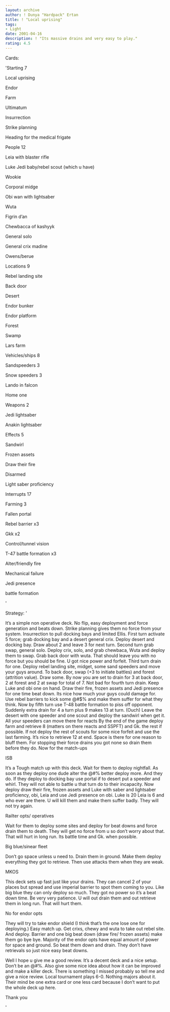 ```yaml
---
layout: archive
author: ! Dunya "Hardpack" Ertan
title: ! "Local uprising"
tags:
- Light
date: 2001-04-16
description: ! "Its massive drains and very easy to play."
rating: 4.5
---
```

Cards: 

'Starting 7

Local uprising

Endor

Farm

Ultimatum

Insurrection

Strike planning

Heading for the medical frigate


People 12

Leia with blaster rifle

Luke Jedi baby/rebel scout (which u have)

Wookie

Corporal midge

Obi wan with lightsaber

Wuta

Figrin d&#8217;an

Chewbacca of kashyyk

General solo

General crix madine

Owens/berue


Locations 9

Rebel landing site

Back door

Desert

Endor bunker

Endor platform

Forest

Swamp

Lars farm


Vehicles/ships 8

Sandspeeders 3

Snow speeders 3

Lando in falcon

Home one


Weapons 2

Jedi lightsaber

Anakin lightsaber


Effects 5

Sandwirl

Frozen assets

Draw their fire

Disarmed

Light saber proficiency


Interrupts 17

Farming 3

Fallen portal 

Rebel barrier x3

Gkk x2

Control/tunnel vision

T-47 battle formation x3

Alter/friendly fire

Mechanical failure

Jedi presence

battle formation





'

Strategy: '

 
It&#8217;s a simple non operative deck. No flip, easy deployment and force generation and beats down.  Strike planning gives them no force from your system. Insurrection to pull docking bays and limited Ellis. First turn activate 5 force; grab docking bay and a desert general crix. Deploy desert and docking bay. Draw about 2 and leave 3 for next turn. Second turn grab swap, general solo. Deploy crix, solo, and grab chewbaca, Wuta and deploy them to swap. Grab back door with wuta. That should leave you with no force but you should be fine. U got nice power and forfeit. Third turn drain for one. Deploy rebel landing site, midget, some sand speeders and move your guys around.  To back door, swap (+3 to initiate battles) and forest (attrition value). Draw some. By now you are set to drain for 3 at back door, 2 at forest and 2 at swap for total of 7. Not bad for fourth turn drain. Keep Luke and obi one on hand. Draw their fire, frozen assets and Jedi presence for one time beat down. Its nice how much your guys could damage for. Use rebel barriers to kick some @#$% and make them suffer for what they think. Now by fifth turn use T-48 battle formation to piss off opponent. Suddenly extra drain for 4 a turn plus 9 makes 13 at turn. (Ouch) Leave the desert with one speeder and one scout and deploy the sandwirl when get it. All your speeders can move there for reacts By the end of the game deploy farm and retrieve 8 (matters on there reacts and SSPFT) and Gk. the rest if possible. If not deploy the rest of scouts for some nice forfeit and use the last farming. It&#8217;s nice to retrieve 12 at end. Space is there for one reason to bluff them. For stopping their force drains you got none so drain them before they do.  Now for the match-ups


ISB

It&#8217;s a Tough match up with this deck.  Wait for them to deploy nightfall. As soon as they deploy one dude alter the @#$%ing thing and rebel barrier them fast. They will most likely deploy Mara first. No she is barred and they think oh @#$% better deploy more. And they do. If they deploy to docking bay use portal if to desert put a speeder and whirl. They will not able to battle u that turn do to their incapacity. Now deploy draw their fire, frozen assets and Luke with saber and lightsaber proficiency, obi, Leia and use Jedi presence on obi. Luke is 20 Leia is 6 and who ever are there. U will kill them and make them suffer badly. They will not try again.

Railter opts/ operatives

Wait for them to deploy some sites and deploy for beat downs and force drain them to death. They will get no force from u so don&#8217;t worry about that. That will hurt in long run. Its battle time and Gk. when possible.

Big blue/sinear fleet

Don&#8217;t go space unless u need to. Drain them in ground. Make them deploy everything they got to retrieve. Then use attacks them when they are weak.

MKOS

This deck sets up fast just like your drains. They can cancel 2 of your places but spread and use imperial barrier to spot them coming to you. Like big blue they can only deploy so much. They got no power so it&#8217;s a beat down time. Be very very  patience. U will out drain them and out retrieve them in long run. That will hurt them.  

No for endor opts

They will try to take endor shield (I think that&#8217;s the one lose one for deploying.) Easy match up. Get crixs, chewy and wuta to take out rebel site. And deploy. Barrier and one big beat down (draw fire/ frozen assets) make them go bye bye. Majority of the endor opts have equal amount of power for space and ground. So beat them down and drain. They don&#8217;t have retrievals so just nice easy beat downs.


Well I hope u give me a good review. It&#8217;s a decent deck and a nice setup. Don&#8217;t be an @#$% with one or two star bull @#$%. Also give some nice idea about how it can be improved and make a killer deck. There is something I missed probably so tell me and give a nice review.  Local tournament plays 6-0. Nothing majors about it.  Their mind be one extra card or one less card because I don&#8217;t want to put the whole deck up here.

Thank you

'